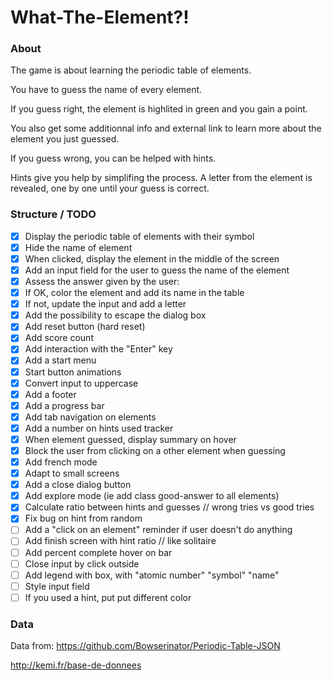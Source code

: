 # What-The-Element?!

### About

The game is about learning the periodic table of elements.

You have to guess the name of every element.

If you guess right, the element is highlited in green and you gain a point.

You also get some additionnal info and external link to learn more about the element you just guessed.

If you guess wrong, you can be helped with hints.

Hints give you help by simplifing the process. A letter from the element is revealed, one by one until your guess is correct.

### Structure / TODO

- [x] Display the periodic table of elements with their symbol
- [x] Hide the name of element
- [x] When clicked, display the element in the middle of the screen
- [x] Add an input field for the user to guess the name of the element
- [x] Assess the answer given by the user:
- [x] If OK, color the element and add its name in the table
- [x] If not, update the input and add a letter
- [x] Add the possibility to escape the dialog box
- [x] Add reset button (hard reset)
- [x] Add score count
- [x] Add interaction with the "Enter" key
- [x] Add a start menu
- [x] Start button animations
- [x] Convert input to uppercase
- [x] Add a footer
- [x] Add a progress bar
- [x] Add tab navigation on elements
- [x] Add a number on hints used tracker
- [x] When element guessed, display summary on hover
- [x] Block the user from clicking on a other element when guessing
- [x] Add french mode
- [x] Adapt to small screens
- [x] Add a close dialog button
- [x] Add explore mode (ie add class good-answer to all elements)
- [x] Calculate ratio between hints and guesses // wrong tries vs good tries
- [x] Fix bug on hint from random
- [ ] Add a "click on an element" reminder if user doesn't do anything
- [ ] Add finish screen with hint ratio // like solitaire
- [ ] Add percent complete hover on bar
- [ ] Close input by click outside
- [ ] Add legend with box, with "atomic number" "symbol" "name"
- [ ] Style input field
- [ ] If you used a hint, put put different color

### Data

Data from:
https://github.com/Bowserinator/Periodic-Table-JSON

http://kemi.fr/base-de-donnees
